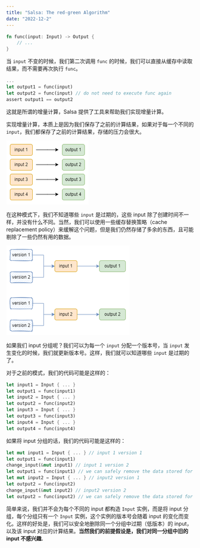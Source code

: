 ```yaml
---
title: "Salsa: The red-green Algorithm"
date: "2022-12-2"
---
```



```rust
fn func(input: Input) -> Output {
    // ...
}
```

当 `input` 不变的时候，我们第二次调用 `func` 的时候，我们可以直接从缓存中读取结果，而不需要再次执行 `func`。

```rust
...
let output1 = func(input)
let output2 = func(input) // do not need to execute func again
assert output1 == output2
```

这就是所谓的增量计算，Salsa 提供了工具来帮助我们实现增量计算。

实现增量计算，本质上是因为我们保存了之前的计算结果，如果对于每一个不同的 `input`，我们都保存了之前的计算结果，存储的压力会很大。

![](../public//10/input-output.png)

在这种模式下，我们不知道哪些 `input` 是过期的，这些 input 除了创建时间不一样，并没有什么不同。当然，我们可以使用一些缓存替换策略（cache replacement policy）来缓解这个问题，但是我们仍然存储了多余的东西，且可能剔除了一些仍然有用的数据。

![](../public/10/input-version.png)

如果我们 input 分组呢？我们可以为每一个 `input` 分配一个版本号，当 `input` 发生变化的时候，我们就更新版本号。这样，我们就可以知道哪些 `input` 是过期的了。

对于之前的模式，我们的代码可能是这样的：

```rust
let input1 = Input { ... }
let output1 = func(input1)
let input2 = Input { ... }
let output2 = func(input2)
let input3 = Input { ... }
let output3 = func(input3)
let input4 = Input { ... }
let output4 = func(input4)
```

如果将 input 分组的话，我们的代码可能是这样的：

```rust
let mut input1 = Input { ... } // input 1 version 1
let output1 = func(input1)
change_input(&mut input1) // input 1 version 2
let output1 = func(input1) // we can safely remove the data stored for input 1 version 1
let mut input2 = Input { ... } // input2 version 1
let output2 = func(input2) 
change_input(&mut input2) // input2 version 2
let output2 = func(input2) // we can safely remove the data stored for input 2 version 1
```

简单来说，我们并不会为每个不同的 input 都构造 `Input` 实例，而是将 input 分组，每个分组只有一个 `Input` 实例，这个实例的版本号会随着 input 的变化而变化。这样的好处是，我们可以安全地删除同一个分组中过期（低版本）的 input，以及该 input 对应的计算结果。**当然我们的前提假设是，我们对同一分组中旧的 input 不感兴趣.**
